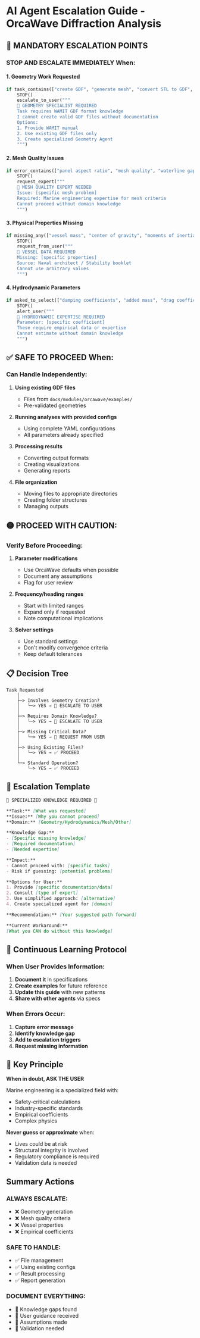 # AI Agent Escalation Guide - OrcaWave Diffraction Analysis

## 🚨 MANDATORY ESCALATION POINTS

### STOP AND ESCALATE IMMEDIATELY When:

#### 1. Geometry Work Requested
```python
if task_contains(["create GDF", "generate mesh", "convert STL to GDF", "fix geometry"]):
    STOP()
    escalate_to_user("""
    🚨 GEOMETRY SPECIALIST REQUIRED
    Task requires WAMIT GDF format knowledge
    I cannot create valid GDF files without documentation
    Options:
    1. Provide WAMIT manual
    2. Use existing GDF files only
    3. Create specialized Geometry Agent
    """)
```

#### 2. Mesh Quality Issues
```python
if error_contains(["panel aspect ratio", "mesh quality", "waterline gap"]):
    STOP()
    request_expert("""
    🚨 MESH QUALITY EXPERT NEEDED
    Issue: [specific mesh problem]
    Required: Marine engineering expertise for mesh criteria
    Cannot proceed without domain knowledge
    """)
```

#### 3. Physical Properties Missing
```python
if missing_any(["vessel mass", "center of gravity", "moments of inertia"]):
    STOP()
    request_from_user("""
    🚨 VESSEL DATA REQUIRED
    Missing: [specific properties]
    Source: Naval architect / Stability booklet
    Cannot use arbitrary values
    """)
```

#### 4. Hydrodynamic Parameters
```python
if asked_to_select(["damping coefficients", "added mass", "drag coefficients"]):
    STOP()
    alert_user("""
    🚨 HYDRODYNAMIC EXPERTISE REQUIRED
    Parameter: [specific coefficient]
    These require empirical data or expertise
    Cannot estimate without domain knowledge
    """)
```

## ✅ SAFE TO PROCEED When:

### Can Handle Independently:
1. **Using existing GDF files**
   - Files from `docs/modules/orcawave/examples/`
   - Pre-validated geometries
   
2. **Running analyses with provided configs**
   - Using complete YAML configurations
   - All parameters already specified
   
3. **Processing results**
   - Converting output formats
   - Creating visualizations
   - Generating reports

4. **File organization**
   - Moving files to appropriate directories
   - Creating folder structures
   - Managing outputs

## 🟡 PROCEED WITH CAUTION:

### Verify Before Proceeding:
1. **Parameter modifications**
   - Use OrcaWave defaults when possible
   - Document any assumptions
   - Flag for user review

2. **Frequency/heading ranges**
   - Start with limited ranges
   - Expand only if requested
   - Note computational implications

3. **Solver settings**
   - Use standard settings
   - Don't modify convergence criteria
   - Keep default tolerances

## 📋 Decision Tree

```
Task Requested
    │
    ├─> Involves Geometry Creation?
    │   └─> YES → 🚨 ESCALATE TO USER
    │
    ├─> Requires Domain Knowledge?
    │   └─> YES → 🚨 ESCALATE TO USER
    │
    ├─> Missing Critical Data?
    │   └─> YES → 🚨 REQUEST FROM USER
    │
    ├─> Using Existing Files?
    │   └─> YES → ✅ PROCEED
    │
    └─> Standard Operation?
        └─> YES → ✅ PROCEED
```

## 📝 Escalation Template

```markdown
🚨 SPECIALIZED KNOWLEDGE REQUIRED 🚨

**Task:** [What was requested]
**Issue:** [Why you cannot proceed]
**Domain:** [Geometry/Hydrodynamics/Mesh/Other]

**Knowledge Gap:**
- [Specific missing knowledge]
- [Required documentation]
- [Needed expertise]

**Impact:**
- Cannot proceed with: [specific tasks]
- Risk if guessing: [potential problems]

**Options for User:**
1. Provide [specific documentation/data]
2. Consult [type of expert]
3. Use simplified approach: [alternative]
4. Create specialized agent for [domain]

**Recommendation:** [Your suggested path forward]

**Current Workaround:**
[What you CAN do without this knowledge]
```

## 🔄 Continuous Learning Protocol

### When User Provides Information:
1. **Document it** in specifications
2. **Create examples** for future reference
3. **Update this guide** with new patterns
4. **Share with other agents** via specs

### When Errors Occur:
1. **Capture error message**
2. **Identify knowledge gap**
3. **Add to escalation triggers**
4. **Request missing information**

## 🎯 Key Principle

**When in doubt, ASK THE USER**

Marine engineering is a specialized field with:
- Safety-critical calculations
- Industry-specific standards
- Empirical coefficients
- Complex physics

**Never guess or approximate** when:
- Lives could be at risk
- Structural integrity is involved
- Regulatory compliance is required
- Validation data is needed

## Summary Actions

### ALWAYS ESCALATE:
- ❌ Geometry generation
- ❌ Mesh quality criteria  
- ❌ Vessel properties
- ❌ Empirical coefficients

### SAFE TO HANDLE:
- ✅ File management
- ✅ Using existing configs
- ✅ Result processing
- ✅ Report generation

### DOCUMENT EVERYTHING:
- 📝 Knowledge gaps found
- 📝 User guidance received
- 📝 Assumptions made
- 📝 Validation needed
